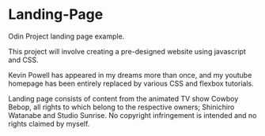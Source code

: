 # Landing-Page
Odin Project landing page example.

This project will involve creating a pre-designed website using javascript and CSS. 

Kevin Powell has appeared in my dreams more than once, and my youtube homepage has been entirely replaced by various CSS and flexbox tutorials.

Landing page consists of content from the animated TV show Cowboy Bebop, all rights to which belong to the respective owners; Shinichiro Watanabe and Studio Sunrise. No copyright infringement is intended and no rights claimed by myself. 